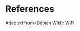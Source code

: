 # References

Adapted from (Debian Wiki): [WiFi][1]

<!-- REFERENCES -->

[1]:https://wiki.debian.org/WiFi
